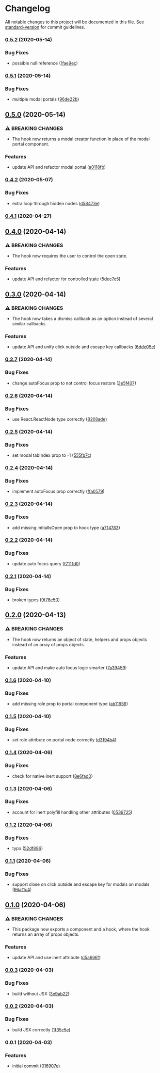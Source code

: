 # Changelog

All notable changes to this project will be documented in this file. See [standard-version](https://github.com/conventional-changelog/standard-version) for commit guidelines.

### [0.5.2](https://github.com/therealparmesh/use-a11y-modal/compare/v0.5.1...v0.5.2) (2020-05-14)

### Bug Fixes

- possible null reference ([1fae9ec](https://github.com/therealparmesh/use-a11y-modal/commit/1fae9ec1f3a890c4ddc0bf0a876d22d5102715c2))

### [0.5.1](https://github.com/therealparmesh/use-a11y-modal/compare/v0.5.0...v0.5.1) (2020-05-14)

### Bug Fixes

- multiple modal portals ([96de22b](https://github.com/therealparmesh/use-a11y-modal/commit/96de22b9603919a9fe6beb4ac0d6d91002a3d36a))

## [0.5.0](https://github.com/therealparmesh/use-a11y-modal/compare/v0.4.2...v0.5.0) (2020-05-14)

### ⚠ BREAKING CHANGES

- The hook now returns a modal creator function in place of the modal portal component.

### Features

- update API and refactor modal portal ([a0118fb](https://github.com/therealparmesh/use-a11y-modal/commit/a0118fbe4666d11a8fe394e6b8abf99b35c852db))

### [0.4.2](https://github.com/therealparmesh/use-a11y-modal/compare/v0.4.1...v0.4.2) (2020-05-07)

### Bug Fixes

- extra loop through hidden nodes ([d58473e](https://github.com/therealparmesh/use-a11y-modal/commit/d58473e3c54b68489fb1293e51d57872d7ab77d3))

### [0.4.1](https://github.com/therealparmesh/use-a11y-modal/compare/v0.4.0...v0.4.1) (2020-04-27)

## [0.4.0](https://github.com/therealparmesh/use-a11y-modal/compare/v0.3.0...v0.4.0) (2020-04-14)

### ⚠ BREAKING CHANGES

- The hook now requires the user to control the open state.

### Features

- update API and refactor for controlled state ([5dee7e5](https://github.com/therealparmesh/use-a11y-modal/commit/5dee7e55ad65c5374d8b513dfc539e3cd3df47f0))

## [0.3.0](https://github.com/therealparmesh/use-a11y-modal/compare/v0.2.7...v0.3.0) (2020-04-14)

### ⚠ BREAKING CHANGES

- The hook now takes a dismiss callback as an option instead of several similar callbacks.

### Features

- update API and unify click outside and escape key callbacks ([6dde05e](https://github.com/therealparmesh/use-a11y-modal/commit/6dde05e6944deb5bfb57355f34be8b60353e8ae2))

### [0.2.7](https://github.com/therealparmesh/use-a11y-modal/compare/v0.2.6...v0.2.7) (2020-04-14)

### Bug Fixes

- change autoFocus prop to not control focus restore ([3e5f407](https://github.com/therealparmesh/use-a11y-modal/commit/3e5f4072054aa1504d0d0a2b05e202d0c94624f2))

### [0.2.6](https://github.com/therealparmesh/use-a11y-modal/compare/v0.2.5...v0.2.6) (2020-04-14)

### Bug Fixes

- use React.ReactNode type correctly ([8208ade](https://github.com/therealparmesh/use-a11y-modal/commit/8208adeaff69056abb15e5c79ee78fcf8f8ad511))

### [0.2.5](https://github.com/therealparmesh/use-a11y-modal/compare/v0.2.4...v0.2.5) (2020-04-14)

### Bug Fixes

- set modal tabIndex prop to -1 ([555fb7c](https://github.com/therealparmesh/use-a11y-modal/commit/555fb7cc8f1c662a4d71f399e4c312409ba8fbaa))

### [0.2.4](https://github.com/therealparmesh/use-a11y-modal/compare/v0.2.3...v0.2.4) (2020-04-14)

### Bug Fixes

- implement autoFocus prop correctly ([ffa0579](https://github.com/therealparmesh/use-a11y-modal/commit/ffa05797b0a3e46dcbb1bbd72c69be54e205e019))

### [0.2.3](https://github.com/therealparmesh/use-a11y-modal/compare/v0.2.2...v0.2.3) (2020-04-14)

### Bug Fixes

- add missing initialIsOpen prop to hook type ([a714783](https://github.com/therealparmesh/use-a11y-modal/commit/a714783a431a7a8628fadd2b21182dd64777e077))

### [0.2.2](https://github.com/therealparmesh/use-a11y-modal/compare/v0.2.1...v0.2.2) (2020-04-14)

### Bug Fixes

- update auto focus query ([f7111d0](https://github.com/therealparmesh/use-a11y-modal/commit/f7111d06c8813f66d2709e18c60ad465990089f9))

### [0.2.1](https://github.com/therealparmesh/use-a11y-modal/compare/v0.2.0...v0.2.1) (2020-04-14)

### Bug Fixes

- broken types ([9f78e50](https://github.com/therealparmesh/use-a11y-modal/commit/9f78e5018a1a2fa1ecbc68b3c7727dba5cb9a763))

## [0.2.0](https://github.com/therealparmesh/use-a11y-modal/compare/v0.1.6...v0.2.0) (2020-04-13)

### ⚠ BREAKING CHANGES

- The hook now returns an object of state, helpers and props objects instead of an array of props objects.

### Features

- update API and make auto focus logic smarter ([7a39459](https://github.com/therealparmesh/use-a11y-modal/commit/7a39459a55e7b41d4540962569f4e47da3d0830f))

### [0.1.6](https://github.com/therealparmesh/use-a11y-modal/compare/v0.1.5...v0.1.6) (2020-04-10)

### Bug Fixes

- add missing role prop to portal component type ([ab11659](https://github.com/therealparmesh/use-a11y-modal/commit/ab11659edeaae068f7a9bbae225225fc0ea8c51b))

### [0.1.5](https://github.com/therealparmesh/use-a11y-modal/compare/v0.1.4...v0.1.5) (2020-04-10)

### Bug Fixes

- set role attribute on portal node correctly ([d3194b4](https://github.com/therealparmesh/use-a11y-modal/commit/d3194b44aba7d4008671f6b0f1fcef2911e6b235))

### [0.1.4](https://github.com/therealparmesh/use-a11y-modal/compare/v0.1.3...v0.1.4) (2020-04-06)

### Bug Fixes

- check for native inert support ([8e6fad0](https://github.com/therealparmesh/use-a11y-modal/commit/8e6fad069d2e64285e398b6d582a893c845aafbb))

### [0.1.3](https://github.com/therealparmesh/use-a11y-modal/compare/v0.1.2...v0.1.3) (2020-04-06)

### Bug Fixes

- account for inert polyfill handling other attributes ([0539725](https://github.com/therealparmesh/use-a11y-modal/commit/05397259c1aa2adb69893b65f0035341078922d0))

### [0.1.2](https://github.com/therealparmesh/use-a11y-modal/compare/v0.1.1...v0.1.2) (2020-04-06)

### Bug Fixes

- typo ([52df896](https://github.com/therealparmesh/use-a11y-modal/commit/52df896b20e482bc2fa187efad9bc7c05544f97a))

### [0.1.1](https://github.com/therealparmesh/use-a11y-modal/compare/v0.1.0...v0.1.1) (2020-04-06)

### Bug Fixes

- support close on click outside and escape key for modals on modals ([96af1c4](https://github.com/therealparmesh/use-a11y-modal/commit/96af1c48a307c5b0416981bff79bb6d13837b2ca))

## [0.1.0](https://github.com/therealparmesh/use-a11y-modal/compare/v0.0.3...v0.1.0) (2020-04-06)

### ⚠ BREAKING CHANGES

- This package now exports a component and a hook, where the hook returns an array of props objects.

### Features

- update API and use inert attribute ([d5a666f](https://github.com/therealparmesh/use-a11y-modal/commit/d5a666fc10fe8aa4b7dd0a2d8e4af58b07d6141c))

### [0.0.3](https://github.com/therealparmesh/use-a11y-modal/compare/v0.0.2...v0.0.3) (2020-04-03)

### Bug Fixes

- build without JSX ([3e9ab22](https://github.com/therealparmesh/use-a11y-modal/commit/3e9ab22823a5c7b2b0fb43f8b2eae2671c5ebed0))

### [0.0.2](https://github.com/therealparmesh/use-a11y-modal/compare/v0.0.1...v0.0.2) (2020-04-03)

### Bug Fixes

- build JSX correctly ([1f35c5e](https://github.com/therealparmesh/use-a11y-modal/commit/1f35c5e3bf682d7382cc09b53b0f101762890ecd))

### 0.0.1 (2020-04-03)

### Features

- initial commit ([016907e](https://github.com/therealparmesh/use-a11y-modal/commit/016907ee09ac150a0db5c7f2fe25b5890fd7e718))
